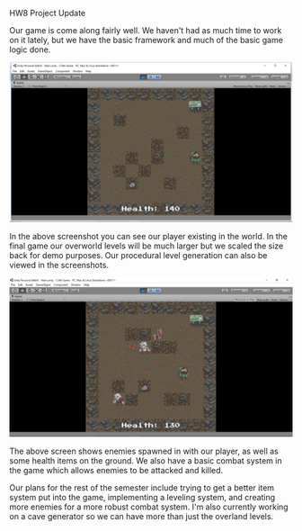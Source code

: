 HW8 Project Update

Our game is come along fairly well. We haven't had as much time to work on it lately, but we have the basic framework and much of the basic game logic done. 

![Screen 1](HW8Screens/GameDemoScreen1.png)

In the above screenshot you can see our player existing in the world. In the final game our overworld levels will be much larger but we scaled the size back for demo purposes. Our procedural level generation can also be viewed in the screenshots. 

![Screen 2](HW8Screens/GameDemoScreen4.png)

The above screen shows enemies spawned in with our player, as well as some health items on the ground. We also have a basic combat system in the game which allows enemies to be attacked and killed. 

Our plans for the rest of the semester include trying to get a better item system put into the game, implementing a leveling system, and creating more enemies for a more robust combat system. I'm also currently working on a cave generator so we can have more than just the overland levels. 

